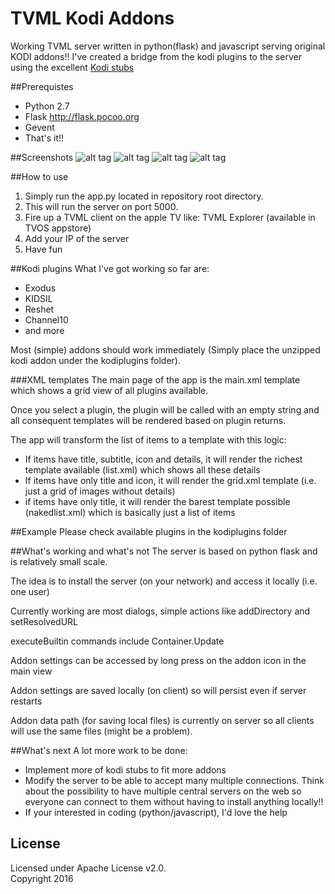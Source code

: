 # TVML Kodi Addons
Working TVML server written in python(flask) and javascript serving original KODI addons!!
I've created a bridge from the kodi plugins to the server using the excellent [Kodi stubs](https://github.com/romanvm/Kodistubs)

##Prerequistes
- Python 2.7
- Flask http://flask.pocoo.org
- Gevent
- That's it!!

##Screenshots
![alt tag](https://raw.githubusercontent.com/ggyeh/TVML-Kodi-Addons/master/images/screenshot1.png)
![alt tag](https://raw.githubusercontent.com/ggyeh/TVML-Kodi-Addons/master/images/screenshot2.png)
![alt tag](https://raw.githubusercontent.com/ggyeh/TVML-Kodi-Addons/master/images/screenshot3.png)
![alt tag](https://raw.githubusercontent.com/ggyeh/TVML-Kodi-Addons/master/images/screenshot4.png)

##How to use
1. Simply run the app.py located in repository root directory.
2. This will run the server on port 5000.
3. Fire up a TVML client on the apple TV like: TVML Explorer (available in TVOS appstore)
4. Add your IP of the server
5. Have fun

##Kodi plugins
What I've got working so far are:
- Exodus
- KIDSIL
- Reshet
- Channel10
- and more

Most (simple) addons should work immediately (Simply place the unzipped kodi addon under the kodiplugins folder).

###XML templates
The main page of the app is the main.xml template which shows a grid view of all plugins available.

Once you select a plugin, the plugin will be called with an empty string and all consequent templates will be rendered based on plugin returns.

The app will transform the list of items to a template with this logic:
- If items have title, subtitle, icon and details, it will render the richest template available (list.xml) which shows all these details
- If items have only title and icon, it will render the grid.xml template (i.e. just a grid of images without details)
- if items have only title, it will render the barest template possible (nakedlist.xml) which is basically just a list of items


##Example
Please check available plugins in the kodiplugins folder

##What's working and what's not
The server is based on python flask and is relatively small scale.

The idea is to install the server (on your network) and access it locally (i.e. one user)

Currently working are most dialogs, simple actions like addDirectory and setResolvedURL

executeBuiltin commands include Container.Update

Addon settings can be accessed by long press on the addon icon in the main view

Addon settings are saved locally (on client) so will persist even if server restarts

Addon data path (for saving local files) is currently on server so all clients will use the same files (might be a problem).

##What's next
A lot more work to be done:
- Implement more of kodi stubs to fit more addons
- Modify the server to be able to accept many multiple connections. Think about the possibility to have multiple central servers on the web so everyone can connect to them without having to install anything locally!!
- If your interested in coding (python/javascript), I'd love the help

## License

Licensed under Apache License v2.0.
<br>
Copyright 2016
